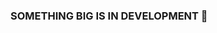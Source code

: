 ### SOMETHING BIG IS IN DEVELOPMENT 👋

<!--
**codegpt/codegpt** is a ✨ _special_ ✨ repository because its `README.md` (this file) appears on your GitHub profile.

Here are some ideas to get you started:

- 🔭 I’m currently working on ...
- 🌱 I’m currently learning ...
- 👯 I’m looking to collaborate on ...
- 🤔 I’m looking for help with ...
- 💬 Ask me about ...
📫 How to reach me: @amrealjoe
- 😄 Pronouns: ...
- ⚡ Fun fact: ...
-->
